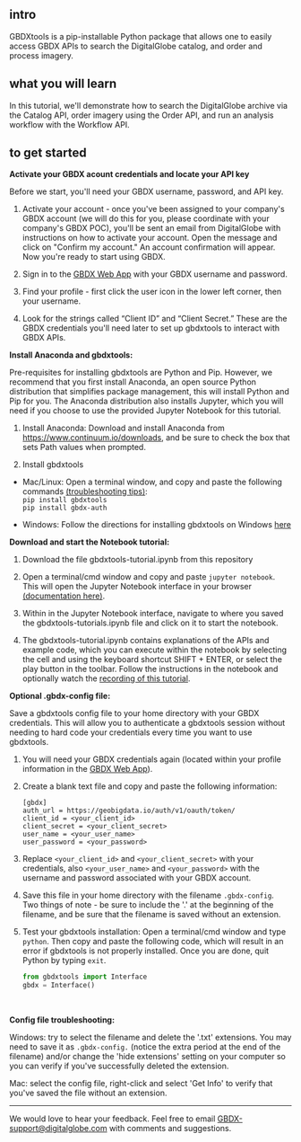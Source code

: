 ## intro 
GBDXtools is a pip-installable Python package that allows one to easily access GBDX APIs to search the DigitalGlobe catalog, and order and process imagery. 

## what you will learn 
In this tutorial, we'll demonstrate how to search the DigitalGlobe archive via the Catalog API, order imagery using the Order API, and run an analysis workflow with the Workflow API. 

## to get started
__Activate your GBDX acount credentials and locate your API key__

Before we start, you'll need your GBDX username, password, and API key. 

1. Activate your account - once you've been assigned to your company's GBDX account (we will do this for you, please coordinate with your company's GBDX POC), you'll be sent an email from DigitalGlobe with instructions on how to activate your account. Open the message and click on "Confirm my account." An account confirmation will appear. Now you're ready to start using GBDX.

2. Sign in to the [GBDX Web App](https://gbdx.geobigdata.io) with your GBDX username and password.

3. Find your profile - first click the user icon in the lower left corner, then your username.

4. Look for the strings called “Client ID” and “Client Secret.” These are the GBDX credentials you'll need later to set up gbdxtools to interact with GBDX APIs.

__Install Anaconda and gbdxtools:__ 

Pre-requisites for installing gbdxtools are Python and Pip. However, we recommend that you first install Anaconda, an open source Python distribution that simplifies package management, this will install Python and Pip for you. The Anaconda distribution also installs Jupyter, which you will need if you choose to use the provided Jupyter Notebook for this tutorial. 

1. Install Anaconda: Download and install Anaconda from https://www.continuum.io/downloads, and be sure to check the box that sets Path values when prompted.

2. Install gbdxtools 
- Mac/Linux: Open a terminal window, and copy and paste the following commands [(troubleshooting tips)](https://github.com/DigitalGlobe/gbdxtools): <br/>
`pip install gbdxtools` <br/>
`pip install gbdx-auth`

- Windows: Follow the directions for installing gbdxtools on Windows [here](https://github.com/DigitalGlobe/gbdxtools/blob/master/install_windows.md)

__Download and start the Notebook tutorial:__
1. Download the file gbdxtools-tutorial.ipynb from this repository

2. Open a terminal/cmd window and copy and paste `jupyter notebook`. This will open the Jupyter Notebook interface in your browser [(documentation here)](https://jupyter.readthedocs.io/en/latest/running.html#running). 

3. Within in the Jupyter Notebook interface, navigate to where you saved the gbdxtools-tutorials.ipynb file and click on it to start the notebook. 

4. The gbdxtools-tutorial.ipynb contains explanations of the APIs and example code, which you can execute within the notebook by selecting the cell and using the keyboard shortcut SHIFT + ENTER, or select the play button in the toolbar. Follow the instructions in the notebook and optionally watch the [recording of this tutorial](https://digitalglobe.wistia.com/medias/u3tmwds3xo). 
 
__Optional .gbdx-config file:__

Save a gbdxtools config file to your home directory with your GBDX credentials. This will allow you to authenticate a gbdxtools session without needing to hard code your credentials every time you want to use gbdxtools.   

1. You will need your GBDX credentials again (located within your profile information in the [GBDX Web App](https://gbdx.geobigdata.io)).

2. Create a blank text file and copy and paste the following information:
    ```
    [gbdx]
    auth_url = https://geobigdata.io/auth/v1/oauth/token/
    client_id = <your_client_id>
    client_secret = <your_client_secret>
    user_name = <your_user_name>
    user_password = <your_password>
    ```
3. Replace `<your_client_id>` and `<your_client_secret>` with your credentials, also `<your_user_name>` and `<your_password>` with the username and password associated with your GBDX account. 

4. Save this file in your home directory with the filename `.gbdx-config`. Two things of note - be sure to include the '.' at the beginning of the filename, and be sure that the filename is saved without an extension. 

5. Test your gbdxtools installation: Open a terminal/cmd window and type `python`. Then copy and paste the following code, which will result in an error if gbdxtools is not properly installed. Once you are done, quit Python by typing `exit`. 

   ```python
   from gbdxtools import Interface
   gbdx = Interface()
   ```
<br/>

__Config file troubleshooting:__

Windows: try to select the filename and delete the '.txt' extensions. You may need to save it as `.gbdx-config.` (notice the extra period at the end of the filename) and/or change the 'hide extensions' setting on your computer so you can verify if you've successfully deleted the extension. 

Mac: select the config file, right-click and select 'Get Info' to verify that you've saved the file without an extension. 

___
We would love to hear your feedback. Feel free to email GBDX-support@digitalglobe.com with comments and suggestions.
